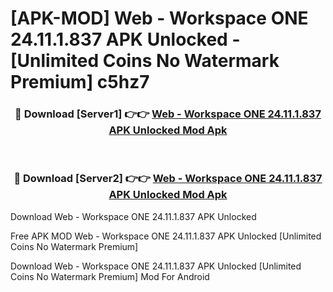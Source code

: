 # [APK-MOD] Web - Workspace ONE 24.11.1.837 APK Unlocked - [Unlimited Coins No Watermark Premium] c5hz7



<div align="center">
<h3>🔴 Download [Server1] 👉👉 <a href="https://momento.my/?title=Web_-_Workspace_ONE_24.11.1.837_APK_Unlocked">Web - Workspace ONE 24.11.1.837 APK Unlocked Mod Apk</a></h3><br>

<h3>🔴 Download [Server2] 👉👉 <a href="https://momento.my/?title=Web_-_Workspace_ONE_24.11.1.837_APK_Unlocked">Web - Workspace ONE 24.11.1.837 APK Unlocked Mod Apk</a></h3>
</div>



Download Web - Workspace ONE 24.11.1.837 APK Unlocked 

Free APK MOD Web - Workspace ONE 24.11.1.837 APK Unlocked [Unlimited Coins No Watermark Premium]

Download Web - Workspace ONE 24.11.1.837 APK Unlocked [Unlimited Coins No Watermark Premium] Mod For Android
